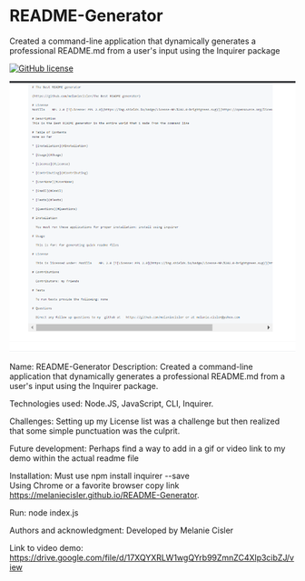# README-Generator
Created a command-line application that dynamically generates a professional README.md from a user's input using the Inquirer package

[![GitHub license](https://img.shields.io/badge/license-MIT-blue.svg)](https://github.com/melaniecisler/README-Generator)

![](readme.PNG)

Name: README-Generator
Description: Created a command-line application that dynamically generates a professional README.md from a user's input using the Inquirer package.

Technologies used: Node.JS, JavaScript, CLI, Inquirer. 

Challenges:  Setting up my License list was a challenge but then realized that some simple punctuation was the culprit.  


Future development: Perhaps find a way to add in a gif or video link to my demo within the actual readme file 


Installation: Must use npm install inquirer --save             
  Using Chrome or a favorite browser copy link https://melaniecisler.github.io/README-Generator.  

Run: node index.js

Authors and acknowledgment: Developed by Melanie Cisler

Link to video demo:  https://drive.google.com/file/d/17XQYXRLW1wgQYrb99ZmnZC4Xlp3cibZJ/view  
